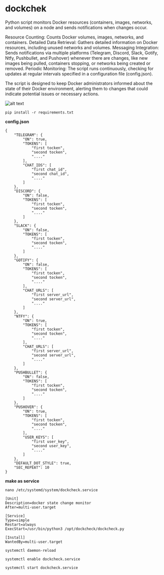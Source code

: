 # dockchek

Python script monitors Docker resources (containers, images, networks, and volumes) on a node and sends notifications when changes occur. 

Resource Counting: Counts Docker volumes, images, networks, and containers.
Detailed Data Retrieval: Gathers detailed information on Docker resources, including unused networks and volumes.
Messaging Integration: Sends notifications via multiple platforms (Telegram, Discord, Slack, Gotify, Ntfy, Pushbullet, and Pushover) whenever there are changes, like new images being pulled, containers stopping, or networks being created or removed.
Periodic Monitoring: The script runs continuously, checking for updates at regular intervals specified in a configuration file (config.json).

The script is designed to keep Docker administrators informed about the state of their Docker environment, alerting them to changes that could indicate potential issues or necessary actions. 

![alt text](https://github.com/2boom-ua/dockchek/blob/main/screen_all.jpg?raw=true)


```
pip install -r requirements.txt
```

**config.json**
```
{
    "TELEGRAM": {
        "ON": true,
        "TOKENS": [
            "first tocken",
            "second tocken",
            "...."
        ],
        "CHAT_IDS": [
            "first chat_id",
            "second chat_id",
            "...."
        ]
    },
    "DISCORD": {
        "ON": false,
        "TOKENS": [
            "first tocken",
            "second tocken",
            "...."
        ]
    },
    "SLACK": {
        "ON": false,
        "TOKENS": [
            "first tocken",
            "second tocken",
            "...."
        ]
    },
    "GOTIFY": {
        "ON": false,
        "TOKENS": [
            "first tocken",
            "second tocken",
            "...."
        ],
        "CHAT_URLS": [
            "first server_url",
            "second server_url",
            "...."
        ]
    },
    "NTFY": {
        "ON": true,
        "TOKENS": [
            "first tocken",
            "second tocken",
            "...."
        ],
        "CHAT_URLS": [
            "first server_url",
            "second server_url",
            "...."
        ]
    },
    "PUSHBULLET": {
        "ON": false,
        "TOKENS": [
            "first tocken",
            "second tocken",
            "...."
        ]
    },
    "PUSHOVER": {
        "ON": true,
        "TOKENS": [
            "first tocken",
            "second tocken",
            "...."
        ],
        "USER_KEYS": [
            "first user_key",
            "second user_key",
            "...."
        ]
    },
    "DEFAULT_DOT_STYLE": true,
    "SEC_REPEAT": 10
}
```
**make as service**
```
nano /etc/systemd/system/dockcheck.service
```
```
[Unit]
Description=docker state change monitor
After=multi-user.target

[Service]
Type=simple
Restart=always
ExecStart=/usr/bin/python3 /opt/dockcheck/dockcheck.py

[Install]
WantedBy=multi-user.target
```
```
systemctl daemon-reload
```
```
systemctl enable dockcheck.service
```
```
systemctl start dockcheck.service
```
